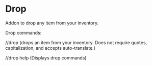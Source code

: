 # Drop

Addon to drop any item from your inventory.

Drop commands:

//drop <item> (drops an item from your inventory. Does not require quotes, capitalization, and accepts auto-translate.)

//drop help (Displays drop commands)
